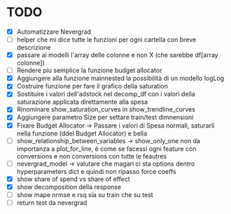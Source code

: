 # TODO
- [x] Automatizzare Nevergrad
- [ ] helper che mi dice tutte le funzioni per ogni cartella con breve descrizione
- [x] passare ai modelli l'array delle colonne e non X (che sarebbe df[array colonne])
- [ ] Rendere piu semplice la funzione budget allocator
- [x] Aggiungere alla funzione mainnested la possibilità di un modello logLog
- [x] Costruire funzione per fare il grafico della saturation
- [x] Sostituire i valori dell'adstock nel decomp_df con i valori della saturazione applicata direttamente alla spesa
- [x] Rinominare show_saturation_curves in show_trendline_curves
- [x] Aggiungere parametro Size per settare train/test dimnensioni
- [x] Fixare Budget Allocator -> Passare i valori di Spesa normali, saturarli nella funzione (ddel Budget Allocator) e bella
- [ ] show_relationship_between_variables -> show_only_one non da importanza a plot_for_line, è come se facessi ogni feature con conversions e non conversions con tutte le feautres
- [ ] nevergrad_model -> valutare che magari ci sta options dentro hyperparameters dict e quindi non ripasso force coeffs
- [x] show share of spend vs share of effect
- [x] show decomposition della response
- [ ] show mape nrmse e rsq sia su train che su test
- [ ] return test da nevergrad 
